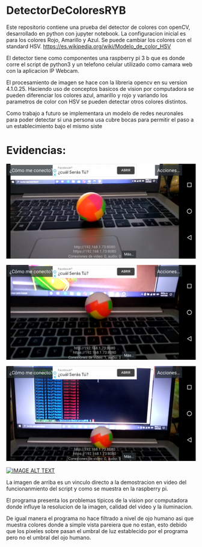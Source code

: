 # DetectorDeColoresRYB
Este repositorio contiene una prueba del detector de colores con openCV, desarrollado en python con jupyter notebook.
La configuracion inicial es para los colores Rojo, Amarillo y Azul.
Se puede cambiar los colores con el standard HSV.
https://es.wikipedia.org/wiki/Modelo_de_color_HSV

El detector tiene como componentes una raspberry pi 3 b que es donde corre el script de python3 y un telefono celular
utilizado como camara web con la aplicacion IP Webcam.

El procesamiento de imagen se hace con la libreria opencv en su version 4.1.0.25. Haciendo uso de conceptos basicos de vision
por computadora se pueden diferenciar los colores azul, amarillo y rojo y variando los parametros de color con HSV se pueden 
detectar otros colores distintos.

Como trabajo a futuro se implementara un modelo de redes neuronales para poder detectar si una persona usa cubre bocas para 
permitir el paso a un establecimiento bajo el mismo siste

<h1>Evidencias:</h1>







![Alt text](https://github.com/danielyerena6/DetectorDeColoresRYB/blob/master/evidencias/Screenshot_20200715-151805.png?raw=true "IP web cam original")


![Alt text](https://github.com/danielyerena6/DetectorDeColoresRYB/blob/master/evidencias/Screenshot_20200715-152333.png?raw=true "IP web cam original")


![Alt text](https://github.com/danielyerena6/DetectorDeColoresRYB/blob/master/evidencias/Screenshot_20200715-152353.png?raw=true "IP web cam original")






[![IMAGE ALT TEXT](http://img.youtube.com/vi/9cl8wLylQb8/0.jpg)](https://youtu.be/9cl8wLylQb8 "Demostracion de lo que muestra la Raspberry pi")

La imagen de arriba es un vinculo directo a la demostracion en video del funcionanmiento del script y como se muestra en la raspberry pi.

El programa presenta los problemas tipicos de la vision por computadora donde influye la resolucion de la imagen, calidad del video y la iluminacion.

De igual manera el programa no hace filtrado a nivel de ojo humano asi que muestra colores donde a simple vista pareiera que no estan, esto debido que
los pixeles sobre pasan el umbral de luz establecido por el programa pero no el umbral del ojo humano.
